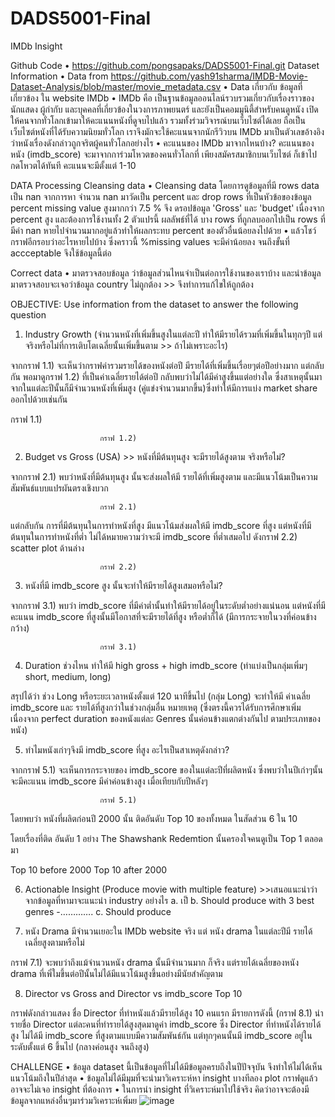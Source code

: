 # DADS5001-Final
IMDb Insight

Github Code
•	https://github.com/pongsapaks/DADS5001-Final.git
Dataset Information
•	Data from https://github.com/yash91sharma/IMDB-Movie-Dataset-Analysis/blob/master/movie_metadata.csv 
•	Data เกี่ยวกับ ข้อมูลที่เกี่ยวข้อง ใน website IMDb
•	IMDb คือ  เป็นฐานข้อมูลออนไลน์รวบรวมเกี่ยวกับเรื่องราวของ นักแสดง ผู้กำกับ และบุคคลที่เกี่ยวข้องในวงการภาพยนตร์ และยังเป็นคอมมูนิตี้สำหรับคนดูหนัง เปิดให้คนจากทั่วโลกเข้ามาให้คะแนนหนังที่ดูจบไปแล้ว รวมทั้งร่วมวิจารณ์บนเว็บไซต์ได้เลย ถือเป็นเว็บไซต์หนังที่ได้รับความนิยมทั่วโลก เราจึงมักจะใช้คะแนนจากนักรีวิวบน IMDb มาเป็นตัวเลขอ้างอิงว่าหนังเรื่องดังกล่าวถูกจริตผู้คนทั่วโลกอย่างไร
•	คะแนนของ IMDb มาจากไหนบ้าง?
คะแนนของหนัง (imdb_score) จะมาจากการ่วมโหวตของคนทั่วโลกที่ เพียงสมัครสมาชิกบนเว็บไซต์ ก็เข้าไปกดโหวตได้ทันที คะแนนจะมีตั้งแต่ 1-10

DATA Processing
Cleansing data
•	Cleansing data โดยการดูข้อมูลที่มี rows data เป็น nan จากการหา จำนวน nan มาวัดเป็น percent และ drop rows ที่เป็นหัวข้อของข้อมูล percent missing value สูงมากกว่า 7.5 % จึง ดรอปข้อมูล 'Gross' และ 'budget' เนื่องจาก percent สูง และต้องการใช้งานทั้ง 2 ตัวแปรนี้ ผลลัพธ์ที่ได้ บาง rows ที่ถูกลบออกไปเป็น rows ที่มีค่า nan หายไปจำนวนมากอยู่แล้วทำให้ผลกระทบ percent ของตัวอื่นน้อยลงไปด้วย
•	แล้วโชว์กราฟอีกรอบว่าอะไรหายไปบ้าง ซึ่งคราวนี้ %missing values จะมีค่าน้อยลง จนถึงขั้นที่ accceptable จึงใช้ข้อมูลนี้ต่อ
 
Correct data
•	มาตรวจสอบข้อมูล ว่าข้อมูลส่วนไหนจำเป็นต่อการใช้งานของเราบ้าง และนำข้อมูลมาตรวจสอบจะเจอว่าข้อมูล country ไม่ถูกต้อง >> จึงทำการแก้ไขให้ถูกต้อง


OBJECTIVE: Use information from the dataset to answer the following question
1.	Industry Growth (จำนวนหนังที่เพิ่มขึ้นสูงในแต่ละปี ทำให้มีรายได้รวมที่เพิ่มขึ้นในทุกๆปี แต่จริงหรือไม่ที่การเติบโตเฉลี่ยนั้นเพิ่มขึ้นตาม >> ถ้าไม่เพราะอะไร)

จากกราฟ 1.1) จะเห็นว่ากราฟค่ารวมรายได้ของหนังต่อปี มีรายได้ที่เพิ่มขึ้นเรื่อยๆต่อปีอย่างมาก แต่กลับกัน พอมาดูกราฟ 1.2) ที่เป็นค่าเฉลี่ยรายได้ต่อปี กลับพบว่าไม่ได้มีค่าสูงขึ้นแต่อย่างใด ซึ่งสาเหตุนั้นมาจากในแต่ละปีนั้นก็มีจำนวนหนังที่เพิ่มสูง (คู่แข่งจำนวนมากขึ้น)ซึ่งทำให้มีการแบ่ง market share ออกไปด้วยเช่นกัน
 
กราฟ 1.1)
 
						กราฟ 1.2)

2.	Budget vs Gross (USA) >> หนังที่มีต้นทุนสูง จะมีรายได้สูงตาม จริงหรือไม่?

จากกราฟ 2.1) พบว่าหนังที่มีต้นทุนสูง นั้นจะส่งผลให้มี รายได้ที่เพิ่มสูงตาม และมีแนวโน้มเป็นความสัมพันธ์แบบแปรผันตรงเชิงบวก
 
						กราฟ 2.1)

แต่กลับกัน การที่มีต้นทุนในการทำหนังที่สูง มีแนวโน้มส่งผลให้มี imdb_score ที่สูง แต่หนังที่มีต้นทุนในการทำหนังที่ต่ำ ไม่ได้หมายความว่าจะมี imdb_score ที่ต่ำเสมอไป ดังกราฟ 2.2) scatter plot ด้านล่าง


						กราฟ 2.2)

3.	หนังที่มี imdb_score สูง นั้นจะทำให้มีรายได้สูงเสมอหรือไม่?  

จากกราฟ 3.1) พบว่า imdb_score ที่มีค่าต่ำนั้นทำให้มีรายได้อยู่ในระดับต่ำอย่างแน่นอน แต่หนังที่มีคะแนน imdb_score ที่สูงนั้นมีโอกาสที่จะมีรายได้ที่สูง หรือต่ำก็ได้ (มีการกระจายในวงที่ค่อนข้างกว้าง)
 
						กราฟ 3.1)


4.	Duration ช่วงไหน ทำให้มี high gross + high imdb_score (ทำแบ่งเป็นกลุ่มเพิ่มๆ short, medium, long)

สรุปได้ว่า ช่วง Long หรือระยะเวลาหนังตั้งแต่ 120 นาทีขึ้นไป (กลุ่ม Long) จะทำให้มี ค่าเฉลี่ย imdb_score และ รายได้ที่สูงกว่าในช่วงกลุ่มอื่น 
หมายเหตุ (ซึ่งตรงนี้ควรได้รับการศึกษาเพิ่มเนื่องจาก perfect duration ของหนังแต่ละ Genres นั้นค่อนข้างแตกต่างกันไป ตามประเภทของหนัง)


 

5.	ทำไมหนังเก่าๆจึงมี imdb_score ที่สูง อะไรเป็นสาเหตุดังกล่าว?

จากกราฟ 5.1) จะเห็นการกระจายของ imdb_score ของในแต่ละปีที่ผลิตหนัง ซึ่งพบว่าในปีเก่าๆนั้นจะมีคะแนน imdb_score มีค่าค่อนข้างสูง เมื่อเทียบกับปีหลังๆ
 
						กราฟ 5.1)


โดยพบว่า หนังที่ผลิตก่อนปี 2000 นั้น ติดอันดับ Top 10 ของทั้งหมด ในสัดส่วน 6 ใน 10

โดยเรื่องที่ติด อันดับ 1 อย่าง The Shawshank Redemtion นั้นครองใจคนดูเป็น Top 1 ตลอดมา

Top 10 before 2000 				Top 10 after 2000


           








6.	Actionable Insight (Produce movie with multiple feature) >>เสนอแนะนำว่าจากข้อมูลที่หามาจะแนะนำ industry อย่างไร
a.	เป็
b.	Should produce with 3 best genres -………….
c.	Should produce 

 

























7.	หนัง Drama มีจำนวนเยอะใน IMDb website จริง แต่ หนัง drama ในแต่ละปีมี รายได้เฉลี่ยสูงตามหรือไม่

กราฟ 7.1) จะพบว่าถึงแม้จำนวนหนัง drama นั้นมีจำนวนมาก ก็จริง แต่รายได้เฉลี่ยของหนัง drama ที่เพิ่ใมขึ้นต่อปีนั้นไม่ได้มีแนวโน้มสูงขึ้นอย่างมีนัยสำคัญตาม
 

















8.	Director vs Gross and Director vs imdb_score Top 10

กราฟดังกล่าวแสดง ชื่อ Director ที่ทำหนังแล้วมีรายได้สูง 10 คนแรก มีรายการดังนี้ (กราฟ 8.1)
นำรายชื่อ Director แต่ละคนที่ทำรายได้สูงสุดมาดูค่า imdb_score ซึ่ง Director ที่ทำหนังได้รายได้สูง ไม่ได้มี imdb_score ที่สูงตามแบบมีความสัมพันธ์กัน แต่ทุกๆคนนั้นมี imdb_score อยู่ในระดับตั้งแต่ 6 ขึ้นไป (กลางค่อนสูง จนถึงสูง)

 



CHALLENGE
•	ข้อมูล dataset นี้เป็นข้อมูลที่ไม่ได้มีข้อมูลครบถึงในปีปัจจุบัน จึงทำให้ไม่ได้เห็นแนวโน้มถึงในปีล่าสุด
•	ข้อมูลไม่ได้มีมุมที่จะนำมาวิเคราะห์หา insight บางทีลอง plot กราฟดูแล้ว อาจจะไม่เจอ insight ที่ต้องการ
•	ในการนำ insight ที่วิเคราะห์มาไปใช้จริง คิดว่าอาจจะต้องมีข้อมูลจากแหล่งอื่นๆมาร่วมวิเคราะห์เพิ่มย
![image](https://user-images.githubusercontent.com/117065239/226911156-7aa705a4-3c8d-4c28-b7e3-729c282ad4de.png)
